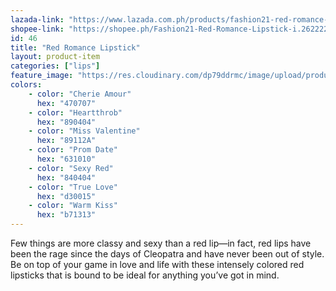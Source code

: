 ```yaml
---
lazada-link: "https://www.lazada.com.ph/products/fashion21-red-romance-lipstick-i254106467-s349017859.html?spm=a2o4l.seller.list.80.5de16cc9H0gUkI&mp=1"
shopee-link: "https://shopee.ph/Fashion21-Red-Romance-Lipstick-i.26222223.826165415"
id: 46
title: "Red Romance Lipstick"
layout: product-item
categories: ["lips"]
feature_image: "https://res.cloudinary.com/dp79ddrmc/image/upload/products/redRomance.jpg"
colors:
    - color: "Cherie Amour"
      hex: "470707"    
    - color: "Heartthrob"
      hex: "890404"
    - color: "Miss Valentine"
      hex: "89112A"
    - color: "Prom Date"
      hex: "631010"
    - color: "Sexy Red"
      hex: "840404"
    - color: "True Love"
      hex: "d30015"
    - color: "Warm Kiss"
      hex: "b71313"
---
```

Few things are more classy and sexy than a red lip—in fact, red lips have been the rage since the days of Cleopatra and have never been out of style. Be on top of your game in love and life with these intensely colored red lipsticks that is bound to be ideal for anything you’ve got in mind.
